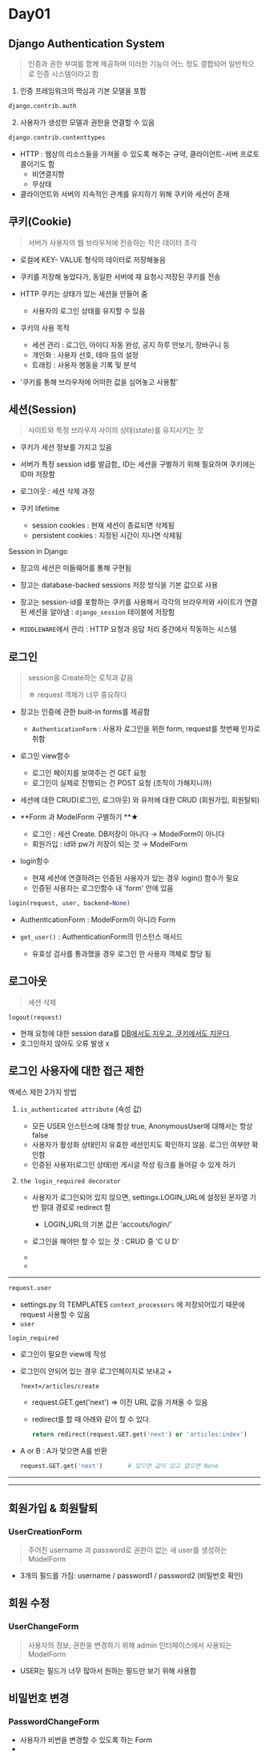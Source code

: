 # Day01



## Django Authentication System

> 인증과 권한 부여를 함께 제공하며 이러한 기능이 어느 정도 결합되어 일반적으로 인증 시스템이라고 함



1. 인증 프레임워크의 핵심과 기본 모델을 포함

```python
django.contrib.auth
```



2. 사용자가 생성한 모델과 권한을 연결할 수 있음

```python
django.contrib.contenttypes
```



- HTTP : 웹상의 리소스들을 가져올 수 있도록 해주는 규약, 클라이언트-서버 프로토콜이기도 함
  - 비연결지향
  - 무상태
- 클라이언트와 서버의 지속적인 관계를 유지하기 위해 쿠키와 세션이 존재



## 쿠키(Cookie)

>  서버가 사용자의 웹 브라우저에 전송하는 작은 데이터 조각

- 로컬에 KEY- VALUE 형식의 데이터로 저장해놓음

- 쿠키를 저장해 놓았다가, 동일한 서버에 재 요청시 저장된 쿠키를 전송
- HTTP 쿠키는 상태가 있는 세션을 만들어 줌
  - 사용자의 로그인 상태를 유지할 수 있음
- 쿠키의 사용 목적
  - 세션 관리 : 로그인, 아이디 자동 완성, 공지 하루 안보기, 장바구니 등
  - 개인화 : 사용자 선호, 테마 등의 설정
  - 트래킹 : 사용자 행동을 기록 및 분석

- '쿠키를 통해 브라우저에 어떠한 값을 심어놓고 사용함'



## 세션(Session)

> 사이트와 특정 브라우저 사이의 상태(state)를 유지시키는 것

- 쿠키가 세션 정보를 가지고 있음

- 서버가 특정 session id를 발급함_ ID는 세션을 구별하기 위해 필요하며 쿠키에는 ID마 저장함

- 로그아웃 : 세션 삭제 과정



- 쿠키 lifetime
  - session cookies : 현재 세션이 종료되면 삭제됨
  - persistent cookies  : 지정된 시간이 지나면 삭제됨



Session in Django

- 장고의 세션은 미들웨어를 통해 구현됨
- 장고는 database-backed sessions 저장 방식을 기본 값으로 사용
- 장고는 session-id를 포함하는 쿠키를 사용해서 각각의 브라우저와 사이트가 연결된 세션을 알아냄 : `django_session` 테이블에 저장함

- `MIDDLEWARE`에서 관리 : HTTP 요청과 응답 처리 중간에서 작동하는 시스템



## 로그인

> session을 Create하는 로직과 같음
>
> ☆ request 객체가 너무 중요하다



- 장고는 인증에 관한 built-in forms를 제공함

  - `AuthenticationForm` : 사용자 로그인을 위한 form, request를 첫번째 인자로 취함

  

- 로그인 view함수 

  - 로그인 페이지를 보여주는 건 GET 요청
  - 로그인이 실제로 진행되는 건 POST 요청 (조작이 가해지니까)

  

- 세션에 대한 CRUD(로그인, 로그아웃) 와 유저에 대한 CRUD (회원가입, 회원탈퇴)



- **Form 과 ModelForm 구별하기 **★
  - 로그인 : 세션 Create. DB저장이 아니다 → ModelForm이 아니다
  - 회원가입 : id와 pw가 저장이 되는 것 → ModelForm



- login함수
  - 현재 세션에 연결하려는 인증된 사용자가 있는 경우 login() 함수가 필요
  - 인증된 사용자는 로그인함수 내 'form' 안에 있음

```python
login(request, user, backend=None)
```



- AuthenticationForm : ModelForm이 아니라 Form



- `get_user()` : AuthenticationForm의 인스턴스 매서드
  - 유효성 검사를 통과했을 경우 로그인 한 사용자 객체로 할당 됨



## 로그아웃

> 세션 삭제



`logout(request)`

- 현재 요청에 대한 session data를 <u>DB에서도 지우고, 쿠키에서도 지운다</u>.
- 호그인하지 않아도 오류 발생 x



## 로그인 사용자에 대한 접근 제한

엑세스 제한 2가지 방법

1. `is_authenticated attribute` (속성 값)
   - 모든 USER 인스턴스에 대해 항상 true, AnonymousUser에 대해서는 항상 false
   - 사용자가 활성화 상태인지 유효한 세션인지도 확인하지 않음. 로그인 여부만 확인함
   - 인증된 사용자(로그인 상태)만 게시글 작성 링크를 들어갈 수 있게 하기

2. `the login_required decorator`

   - 사용자가 로그인되어 있지 않으면, settings.LOGIN_URL에 설정된 문자열 기반 절대 경로로 redirect 함
     - LOGIN_URL의 기본 값은 'accouts/login/'

   	- 로그인을 해야만 할 수 있는 것 : CRUD 중 'C U D'
   	- 

	- 









---

```python
request.user
```

- settings.py 의 TEMPLATES `context_processors` 에 저장되어있기 때문에 request 사용할 수 있음
- `user` 

```python
login_required
```

- 로그인이 필요한 view에 작성

- 로그인이 안되어 있는 경우 로그인페이지로 보내고 + 

  `?next=/articles/create`

  - request.GET.get('next') => 이전 URL 값을 가져올 수 있음

  - redirect를 할 때 아래와 같이 할 수 있다.

    ```python
    return redirect(request.GET.get('next') or 'articles:index')
    ```

- A or B : A가 맞으면 A를 반환

  ```PYTHON
  request.GET.get('next')		# 있으면 값이 있고 없으면 None
  ```



---

---



## 회원가입 & 회원탈퇴



### UserCreationForm

> 주어진 username 과 password로 권한이 없는 새 user를 생성하는 ModelForm

- 3개의 필드를 가짐: username / password1 / password2 (비밀번호 확인)





## 회원 수정



### UserChangeForm

>  사용자의 정보, 권한을 변경하기 위해 admin 인터페이스에서 사용되는 ModelForm

- USER는 필드가 너무 많아서 원하는 필드만 보기 위해 사용함





## 비밀번호 변경

### PasswordChangeForm

- 사용자가 비번을 변경할 수 있도록 하는 Form
- 

